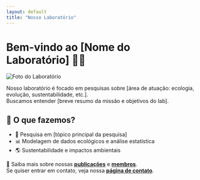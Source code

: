 ```yaml
---
layout: default
title: "Nosso Laboratório"
---
```


# Bem-vindo ao [Nome do Laboratório] 🧪🌱

![Foto do Laboratório](assets/lab.jpg)

Nosso laboratório é focado em pesquisas sobre [área de atuação: ecologia, evolução, sustentabilidade, etc.].  
Buscamos entender [breve resumo da missão e objetivos do lab].

## 📌 O que fazemos?
- 🔬 Pesquisa em [tópico principal da pesquisa]
- 📊 Modelagem de dados ecológicos e análise estatística
- 🌎 Sustentabilidade e impactos ambientais  

🔗 Saiba mais sobre nossas **[publicações](publicacoes.html)** e **[membros](membros.html)**.  
Se quiser entrar em contato, veja nossa **[página de contato](contato.html)**.
